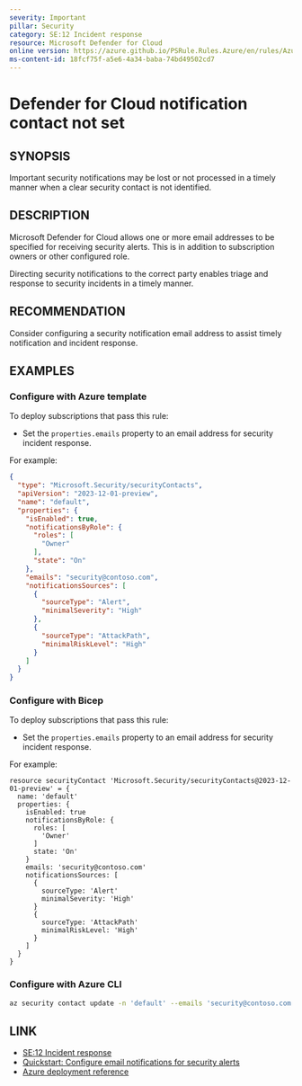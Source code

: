 ```yaml
---
severity: Important
pillar: Security
category: SE:12 Incident response
resource: Microsoft Defender for Cloud
online version: https://azure.github.io/PSRule.Rules.Azure/en/rules/Azure.Defender.SecurityContact/
ms-content-id: 18fcf75f-a5e6-4a34-baba-74bd49502cd7
---
```


# Defender for Cloud notification contact not set

## SYNOPSIS

Important security notifications may be lost or not processed in a timely manner when a clear security contact is not identified.

## DESCRIPTION

Microsoft Defender for Cloud allows one or more email addresses to be specified for receiving security alerts.
This is in addition to subscription owners or other configured role.

Directing security notifications to the correct party enables triage and response to security incidents in a timely manner.

## RECOMMENDATION

Consider configuring a security notification email address to assist timely notification and incident response.

## EXAMPLES

### Configure with Azure template

To deploy subscriptions that pass this rule:

- Set the `properties.emails` property to an email address for security incident response.

For example:

```json
{
  "type": "Microsoft.Security/securityContacts",
  "apiVersion": "2023-12-01-preview",
  "name": "default",
  "properties": {
    "isEnabled": true,
    "notificationsByRole": {
      "roles": [
        "Owner"
      ],
      "state": "On"
    },
    "emails": "security@contoso.com",
    "notificationsSources": [
      {
        "sourceType": "Alert",
        "minimalSeverity": "High"
      },
      {
        "sourceType": "AttackPath",
        "minimalRiskLevel": "High"
      }
    ]
  }
}
```

### Configure with Bicep

To deploy subscriptions that pass this rule:

- Set the `properties.emails` property to an email address for security incident response.

For example:

```bicep
resource securityContact 'Microsoft.Security/securityContacts@2023-12-01-preview' = {
  name: 'default'
  properties: {
    isEnabled: true
    notificationsByRole: {
      roles: [
        'Owner'
      ]
      state: 'On'
    }
    emails: 'security@contoso.com'
    notificationsSources: [
      {
        sourceType: 'Alert'
        minimalSeverity: 'High'
      }
      {
        sourceType: 'AttackPath'
        minimalRiskLevel: 'High'
      }
    ]
  }
}
```

### Configure with Azure CLI

```bash
az security contact update -n 'default' --emails 'security@contoso.com'
```

## LINK

- [SE:12 Incident response](https://learn.microsoft.com/azure/well-architected/security/incident-response)
- [Quickstart: Configure email notifications for security alerts](https://learn.microsoft.com/azure/defender-for-cloud/configure-email-notifications)
- [Azure deployment reference](https://learn.microsoft.com/azure/templates/microsoft.security/securitycontacts)
